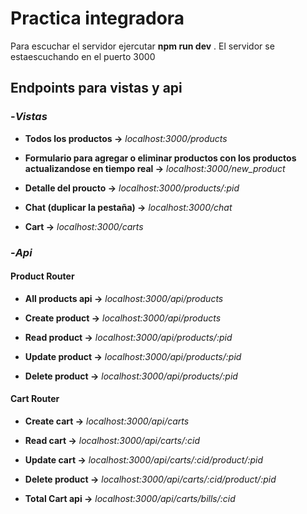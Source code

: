 # Practica integradora
Para escuchar el servidor ejercutar **npm run dev** . El servidor se estaescuchando en el puerto 3000
## Endpoints para vistas y api
### -***Vistas***
- **Todos los productos ->** *localhost:3000/products*
  
- **Formulario para agregar o eliminar productos con los productos actualizandose en tiempo real ->** *localhost:3000/new_product*

- **Detalle del proucto ->** *localhost:3000/products/:pid*
  
- **Chat (duplicar la pestaña) ->** *localhost:3000/chat*

- **Cart  ->** *localhost:3000/carts*

### -***Api***

 #### Product Router
 
- **All products api ->** *localhost:3000/api/products*

- **Create product ->** *localhost:3000/api/products*

- **Read product ->** *localhost:3000/api/products/:pid*

- **Update product ->** *localhost:3000/api/products/:pid*

- **Delete product ->** *localhost:3000/api/products/:pid*

#### Cart Router

- **Create cart ->** *localhost:3000/api/carts*

- **Read cart ->** *localhost:3000/api/carts/:cid*

- **Update cart ->** *localhost:3000/api/carts/:cid/product/:pid*

- **Delete product ->** *localhost:3000/api/carts/:cid/product/:pid*

- **Total Cart api ->** *localhost:3000/api/carts/bills/:cid*
